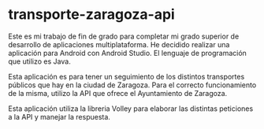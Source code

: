 # transporte-zaragoza-api

 Este es mi trabajo de fin de grado para completar mi grado superior de desarrollo de aplicaciones multiplataforma. 
 He decidido realizar una aplicación para Android con Android Studio. El lenguaje de programación que utilizo es Java.
 
 Esta aplicación es para tener un seguimiento de los distintos transportes públicos que hay en la ciudad de Zaragoza. Para el correcto funcionamiento de la misma, utilizo la API que ofrece el Ayuntamiento de Zaragoza. 
 
 Esta aplicación utiliza la libreria Volley para elaborar las distintas peticiones a la API y manejar la respuesta.
